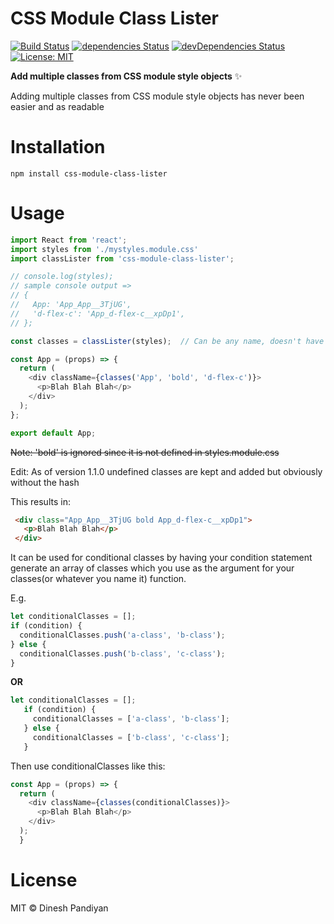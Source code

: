 # CSS Module Class Lister

[![Build Status](https://travis-ci.org/Dudeonyx/css-module-class-lister.svg?branch=master)](https://travis-ci.org/Dudeonyx/css-module-class-lister) [![dependencies Status](https://david-dm.org/Dudeonyx/css-module-class-lister/status.svg)](https://david-dm.org/Dudeonyx/css-module-class-lister) [![devDependencies Status](https://david-dm.org/Dudeonyx/css-module-class-lister/dev-status.svg)](https://david-dm.org/Dudeonyx/css-module-class-lister?type=dev) [![License: MIT](https://img.shields.io/badge/License-MIT-blue.svg)](https://opensource.org/licenses/MIT)

**Add multiple classes from CSS module style objects** ✨

Adding multiple classes from CSS module style objects has never been easier and as readable

# Installation

    npm install css-module-class-lister

# Usage

  ```javascript
import React from 'react';
import styles from './mystyles.module.css'
import classLister from 'css-module-class-lister';

// console.log(styles);
// sample console output =>
// {
//   App: 'App_App__3TjUG',
//   'd-flex-c': 'App_d-flex-c__xpDp1',
// };

const classes = classLister(styles);  // Can be any name, doesn't have to be classes

const App = (props) => {
    return (
      <div className={classes('App', 'bold', 'd-flex-c')}>
        <p>Blah Blah Blah</p>
      </div>
    );
};

export default App;

  ```

~~Note: 'bold' is ignored since it is not defined in styles.module.css~~

Edit: As of version 1.1.0 undefined classes are kept and added but obviously without the hash

This results in:

  ```html
   <div class="App_App__3TjUG bold App_d-flex-c__xpDp1">
     <p>Blah Blah Blah</p>
   </div>

  ```

It can be used for conditional classes by having your condition statement generate an array of classes which you use as the argument for your classes(or whatever you name it) function.

E.g.

   ```javascript
   let conditionalClasses = [];
   if (condition) {
     conditionalClasses.push('a-class', 'b-class');
   } else {
     conditionalClasses.push('b-class', 'c-class');
   }
   ```
**OR**

```javascript
let conditionalClasses = [];
   if (condition) {
     conditionalClasses = ['a-class', 'b-class'];
   } else {
     conditionalClasses = ['b-class', 'c-class'];
   }
```
Then use conditionalClasses like this:

  ```javascript
  const App = (props) => {
    return (
      <div className={classes(conditionalClasses)}>
        <p>Blah Blah Blah</p>
      </div>
    );
    }
  
  ```

# License

MIT © Dinesh Pandiyan
